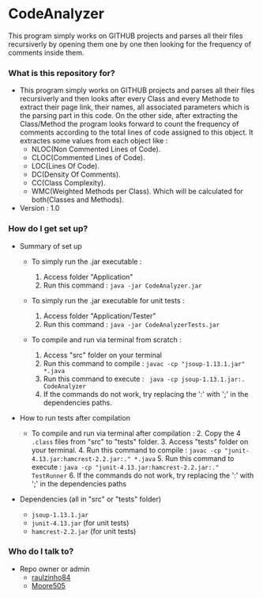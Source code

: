# CodeAnalyzer #

This program simply works on GITHUB projects and parses all their files recursiverly by opening them one by one then looking for the frequency of comments inside them.

### What is this repository for? ###

* This program simply works on GITHUB projects and parses all their files recursiverly and then looks after every Class and every Methode to extract their page link, their names, all associated parameters which is the parsing part in this code. On the other side, after extracting the Class/Method the program looks forward to count the frequency of comments according to the total lines of code assigned to this object. It extractes some values from each object like : 
  - NLOC(Non Commented Lines of Code).
  - CLOC(Commented Lines of Code).
  - LOC(Lines Of Code).
  - DC(Density Of Comments).
  - CC(Class Complexity).
  - WMC(Weighted Methods per Class).
Which will be calculated for both(Classes and Methods).
* Version : 1.0

### How do I get set up? ###

* Summary of set up

    - To simply run the .jar executable :
        1. Access folder "Application"
        2. Run this command : ``` java -jar CodeAnalyzer.jar ```
        
    - To simply run the .jar executable for unit tests :
        1. Access folder "Application/Tester"
        2. Run this command : ``` java -jar CodeAnalyzerTests.jar ```

    - To compile and run via terminal from scratch :
        1. Access "src" folder on your terminal 
        2. Run this command to compile : ``` javac -cp "jsoup-1.13.1.jar" *.java ```
        3. Run this command to execute : ```  java -cp jsoup-1.13.1.jar:. CodeAnalyzer ```
        4. If the commands do not work, try replacing the ':' with ';' in the dependencies paths.

* How to run tests after compilation
    - To compile and run via terminal after compilation :
        2. Copy the 4 ``` .class ``` files from "src" to "tests" folder.
        3. Access "tests" folder on your terminal. 
        4. Run this command to compile : ``` javac -cp "junit-4.13.jar:hamcrest-2.2.jar:." *.java ```
        5. Run this command to execute : ``` java -cp "junit-4.13.jar:hamcrest-2.2.jar:." TestRunner ```
        6. If the commands do not work, try replacing the ':' with ';' in the dependencies paths

* Dependencies (all in "src" or "tests" folder)
    - ``` jsoup-1.13.1.jar ```
    - ``` junit-4.13.jar ``` (for unit tests)
    - ``` hamcrest-2.2.jar ``` (for unit tests)
    
### Who do I talk to? ###

* Repo owner or admin
    - [raulzinho84](https://github.com/raulzinho84)
    - [Moore505](https://github.com/Moore505)
